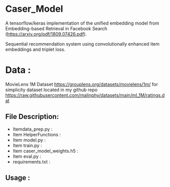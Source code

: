 # Caser_Model

A tensorflow/keras implementation of the unified embedding model from Embedding-based Retrieval in Facebook Search (https://arxiv.org/pdf/1809.07426.pdf).

Sequential recommendation system using convolutionally enhanced item embeddings and triplet loss.


# Data :<br/>

MovieLens 1M Dataset 
https://grouplens.org/datasets/movielens/1m/
for simplicity dataset located in my github repo
https://raw.githubusercontent.com/malinphy/datasets/main/ml_1M/ratings.dat

File Description:
----
- Itemdata_prep.py :
- Item HelperFunctions :
- Item model.py :
- Item train.py :
- Item caser_model_weights.h5 :
- Item eval.py :
- requirements.txt :

Usage :
----
